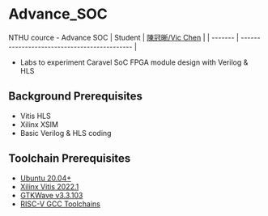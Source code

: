 # Advance_SOC
NTHU cource - Advance SOC
| Student | [陳冠晰/Vic Chen](https://github.com/vic9112) |
| ------- | -------------------------------------------- |

- Labs to experiment Caravel SoC FPGA module design with Verilog & HLS

## Background Prerequisites
- Vitis HLS
- Xilinx XSIM
- Basic Verilog & HLS coding

## Toolchain Prerequisites
- [Ubuntu 20.04+](https://releases.ubuntu.com/focal/)
- [Xilinx Vitis 2022.1](https://www.xilinx.com/support/download/index.html/content/xilinx/en/downloadNav/vivado-design-tools/2022-1.html)
- [GTKWave v3.3.103](https://gtkwave.sourceforge.net/)
- [RISC-V GCC Toolchains](https://github.com/stnolting/riscv-gcc-prebuilt)
